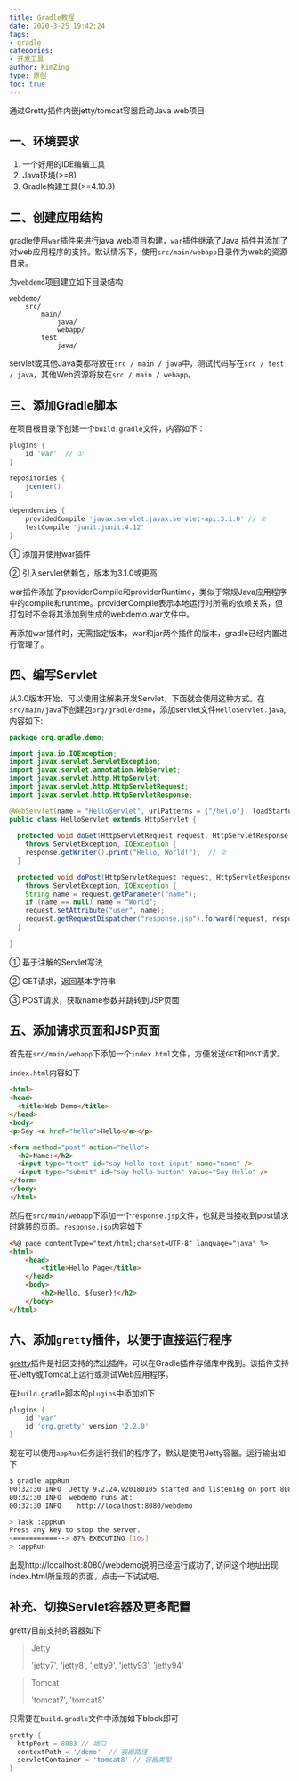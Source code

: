 ```yaml
---
title: Gradle教程
date: 2020-3-25 19:42:24
tags:
- gradle
categories:
- 开发工具
author: KimZing
type: 原创
toc: true
---
```


通过Gretty插件内嵌jetty/tomcat容器启动Java web项目

<!-- more -->

## 一、环境要求

1. 一个好用的IDE编辑工具
2. Java环境(>=8)
3. Gradle构建工具(>=4.10.3)

## 二、创建应用结构

gradle使用`war`插件来进行java web项目构建，`war`插件继承了Java 插件并添加了对web应用程序的支持。默认情况下，使用`src/main/webapp`目录作为web的资源目录。 

为`webdemo`项目建立如下目录结构

```
webdemo/
    src/
        main/
            java/
            webapp/
        test
            java/
```

servlet或其他Java类都将放在`src / main / java`中，测试代码写在`src / test / java`，其他Web资源将放在`src / main / webapp`。

## 三、添加Gradle脚本

在项目根目录下创建一个`build.gradle`文件，内容如下：

```groovy
plugins {
    id 'war'  // ①
}

repositories {
    jcenter()
}

dependencies {
    providedCompile 'javax.servlet:javax.servlet-api:3.1.0' // ②
    testCompile 'junit:junit:4.12'
}
```

① 添加并使用war插件

② 引入servlet依赖包，版本为3.1.0或更高

war插件添加了providerCompile和providerRuntime，类似于常规Java应用程序中的compile和runtime。providerCompile表示本地运行时所需的依赖关系，但打包时不会将其添加到生成的webdemo.war文件中。

再添加war插件时，无需指定版本，war和jar两个插件的版本，gradle已经内置进行管理了。



## 四、编写Servlet

从3.0版本开始，可以使用注解来开发Servlet，下面就会使用这种方式。在`src/main/java`下创建包`org/gradle/demo`，添加servlet文件`HelloServlet.java`,内容如下: 

```java
package org.gradle.demo;

import java.io.IOException;
import javax.servlet.ServletException;
import javax.servlet.annotation.WebServlet;
import javax.servlet.http.HttpServlet;
import javax.servlet.http.HttpServletRequest;
import javax.servlet.http.HttpServletResponse;

@WebServlet(name = "HelloServlet", urlPatterns = {"/hello"}, loadStartup = 1) // ①
public class HelloServlet extends HttpServlet {
  
  protected void doGet(HttpServletRequest request, HttpServletResponse response)
    throws ServletException, IOException {
    response.getWriter().print("Hello, World!");  // ②
  }
  
  protected void doPost(HttpServletRequest request, HttpServletResponse response)
    throws ServletException, IOException {
    String name = request.getParameter("name");
    if (name == null) name = "World";
    request.setAttribute("user", name);
    request.getRequestDispatcher("response.jsp").forward(request, response); // ③
  }
  
}
```

①  基于注解的Servlet写法

② GET请求，返回基本字符串

③ POST请求，获取name参数并跳转到JSP页面



## 五、添加请求页面和JSP页面

首先在`src/main/webapp`下添加一个`index.html`文件，方便发送`GET`和`POST`请求。

`index.html`内容如下

```html
<html>
<head>
  <title>Web Demo</title>
</head>
<body>
<p>Say <a href="hello">Hello</a></p> 

<form method="post" action="hello">  
  <h2>Name:</h2>
  <input type="text" id="say-hello-text-input" name="name" />
  <input type="submit" id="say-hello-button" value="Say Hello" />
</form>
</body>
</html>
```



然后在`src/main/webapp`下添加一个`response.jsp`文件，也就是当接收到post请求时跳转的页面。`response.jsp`内容如下

```html
<%@ page contentType="text/html;charset=UTF-8" language="java" %>
<html>
    <head>
        <title>Hello Page</title>
    </head>
    <body>
        <h2>Hello, ${user}!</h2>
    </body>
</html>
```





## 六、添加`gretty`插件，以便于直接运行程序

[gretty](https://plugins.gradle.org/plugin/org.akhikhl.gretty)插件是社区支持的杰出插件，可以在Gradle插件存储库中找到。该插件支持在Jetty或Tomcat上运行或测试Web应用程序。

在`build.gradle`脚本的`plugins`中添加如下

```groovy
plugins {
    id 'war'
    id 'org.gretty' version '2.2.0' 
}
```



现在可以使用`appRun`任务运行我们的程序了，默认是使用Jetty容器。运行输出如下

```bash
$ gradle appRun
00:32:30 INFO  Jetty 9.2.24.v20180105 started and listening on port 8080
00:32:30 INFO  webdemo runs at:
00:32:30 INFO    http://localhost:8080/webdemo

> Task :appRun
Press any key to stop the server.
<===========--> 87% EXECUTING [10s]
> :appRun
```

出现http://localhost:8080/webdemo说明已经运行成功了, 访问这个地址出现index.html所呈现的页面，点击一下试试吧。

## 补充、切换Servlet容器及更多配置

gretty目前支持的容器如下

> Jetty
>
>  'jetty7', 'jetty8', 'jetty9', 'jetty93', 'jetty94'



> Tomcat
>
>  'tomcat7', 'tomcat8' 

只需要在`build.gradle`文件中添加如下block即可

```groovy
gretty {
  httpPort = 8083 // 端口
  contextPath = '/demo'  // 容器路径
  servletContainer = 'tomcat8' // 容器类型
}
```



